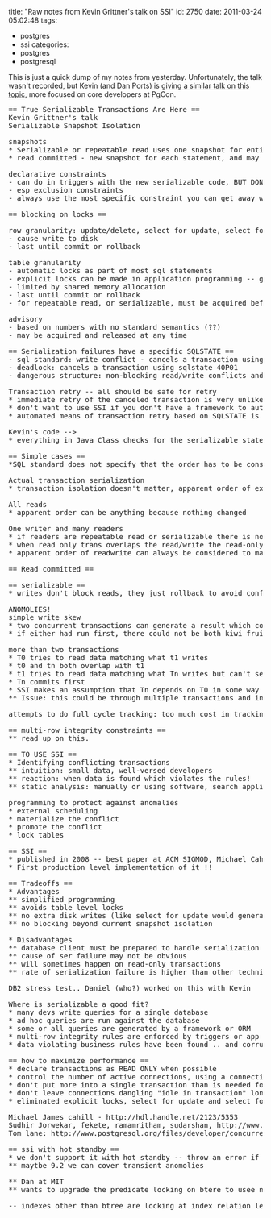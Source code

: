 title: "Raw notes from Kevin Grittner's talk on SSI"
id: 2750
date: 2011-03-24 05:02:48
tags: 
- postgres
- ssi
categories: 
- postgres
- postgresql

This is just a quick dump of my notes from yesterday. Unfortunately, the talk wasn't recorded, but Kevin (and Dan Ports) is [giving a similar talk on this topic](http://www.pgcon.org/2011/schedule/events/333.en.html), more focused on core developers at PgCon. 

<!--more-->

<pre>
== True Serializable Transactions Are Here ==
Kevin Grittner's talk
Serializable Snapshot Isolation

snapshots
* Serializable or repeatable read uses one snapshot for entire transaction
* read committed - new snapshot for each statement, and may see data outside snapshot if it is blocked by a write conflict

declarative constraints 
- can do in triggers with the new serializable code, BUT DON'T DO THAT
- esp exclusion constraints
- always use the most specific constraint you can get away with

== blocking on locks ==

row granularity: update/delete, select for update, select for share
- cause write to disk
- last until commit or rollback

table granularity
- automatic locks as part of most sql statements
- explicit locks can be made in application programming -- get it before you do your other stuff, because if you later get your lock, someone else might have dove in.
- limited by shared memory allocation
- last until commit or rollback
- for repeatable read, or serializable, must be acquired before data access

advisory
- based on numbers with no standard semantics (??)
- may be acquired and released at any time

== Serialization failures have a specific SQLSTATE ==
- sql standard: write conflict - cancels a transaction using sqlstate 40001
- deadlock: cancels a transaction using sqlstate 40P01
- dangerous structure: non-blocking read/write conflicts and a commit which form a possible cycle in the apparent order of execution among two or three concurrent transactions) cancells a transaction using SQLSTATE 40001

Transaction retry -- all should be safe for retry
* immediate retry of the canceled transaction is very unlikely to fail again on conflict with the same set of transaction
* don't want to use SSI if you don't have a framework to automatically retry
* automated means of transaction retry based on SQLSTATE is highly desirable

Kevin's code --> 
* everything in Java Class checks for the serializable state error and retries 

== Simple cases ==
*SQL standard does not specify that the order has to be consistent with the commit order*

Actual transaction serialization
* transaction isolation doesn't matter, apparent order of execution can always be considered to match actual order of exec 

All reads
* apparent order can be anything because nothing changed

One writer and many readers
* if readers are repeatable read or serializable there is no blocking and xactions are completely isolated
* when read only trans overlaps the read/write the read-only trans can always be considered to be executed first since it can't see the work of the writer
* apparent order of readwrite can always be considered to match order of execution

== Read committed ==

== serializable ==
* writes don't block reads, they just rollback to avoid conflicts

ANOMOLIES!
simple write skew
* two concurrent transactions can generate a result which could not have occurred if either committed before the start of the other this is known as write skew. 
* if either had run first, there could not be both kiwi fruit

more than two transactions
* T0 tries to read data matching what t1 writes
* t0 and tn both overlap with t1
* t1 tries to read data matching what Tn writes but can't see Tn's writes because they are concurrent
* Tn commits first
* SSI makes an assumption that Tn depends on T0 in some way which makes it look like Tn executed before T0
** Issue: this could be through multiple transactions and involve different types of dependencies

attempts to do full cycle tracking: too much cost in tracking all those complex possibilities

== multi-row integrity constraints ==
** read up on this.

== TO USE SSI ==
* Identifying conflicting transactions
** intuition: small data, well-versed developers
** reaction: when data is found which violates the rules!
** static analysis: manually or using software, search application code for transactions and build a graph of all dangerous interactions among them

programming to protect against anomalies
* external scheduling
* materialize the conflict 
* promote the conflict
* lock tables

== SSI ==
* published in 2008 -- best paper at ACM SIGMOD, Michael Cahill (2009)
* First production level implementation of it !!

== Tradeoffs ==
* Advantages
** simplified programming
** avoids table level locks
** no extra disk writes (like select for update would generate)
** no blocking beyond current snapshot isolation

* Disadvantages
** database client must be prepared to handle serialization failure from any serializable query at any time
** cause of ser failure may not be obvious
** will sometimes happen on read-only transactions
** rate of serialization failure is higher than other techniques

DB2 stress test.. Daniel (who?) worked on this with Kevin

Where is serializable a good fit? 
* many devs write queries for a single database
* ad hoc queries are run against the database
* some or all queries are generated by a framework or ORM
* multi-row integrity rules are enforced by triggers or app code
* data violating business rules have been found .. and corruption is occuring

== how to maximize performance ==
* declare transactions as READ ONLY when possible
* control the number of active connections, using a connection pool. especially important with SSI
* don't put more into a single transaction than is needed for integrity purposes
* don't leave connections dangling "idle in transaction" longer than necessary
* eliminated explicit locks, select for update and select for share where no longer needed due to protections automatically provided by serializable transactions

Michael James cahill - http://hdl.handle.net/2123/5353
Sudhir Jorwekar, fekete, ramamritham, sudarshan, http://www.cse.iitb.ac.in/~udarsha/Pubs-dir/VLDB07-snapshot.pdf
Tom lane: http://www.postgresql.org/files/developer/concurrency.pdf

== ssi with hot standby ==
* we don't support it with hot standby -- throw an error if people request it on the hot standby 
** maytbe 9.2 we can cover transient anomolies

** Dan at MIT 
** wants to upgrade the predicate locking on btere to usee next key, finer grained than page locking

-- indexes other than btree are locking at index relation level, get finer grained on that

</pre>
